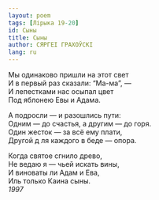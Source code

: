 ```yaml
---
layout: poem
tags: [Лірыка 19-20]
id: Сыны
title: Сыны
author: СЯРГЕІ ГРАХОЎСКІ
lang: ru
---
```



Мы одинаково пришли на этот свет  
И в первый раз сказали: “Ма-ма”, —  
И лепестками нас осыпал цвет  
Под яблонею Евы и Адама.  

А подросли — и разошлись пути:  
Одним — до счастья, а другим — до горя.  
Один жесток — за всё ему плати,  
Другой д ля каждого в беде — опора.  

Когда святое сгнило древо,  
Не ведаю я — чьей искать вины,  
И виноваты ли Адам и Ева,  
Иль только Каина сыны.  
*1997*  
